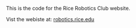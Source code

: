 This is the code for the Rice Robotics Club website.

Vist the webiste at: [robotics.rice.edu](robotics.rice.edu)
